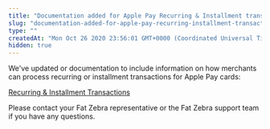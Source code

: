 ```yaml
---
title: "Documentation added for Apple Pay Recurring & Installment transactions"
slug: "documentation-added-for-apple-pay-recurring-installment-transactions"
type: ""
createdAt: "Mon Oct 26 2020 23:56:01 GMT+0000 (Coordinated Universal Time)"
hidden: true
---
```

We've updated or documentation to include information on how merchants can process recurring or installment transactions for Apple Pay cards:

[Recurring & Installment Transactions](doc:apple-pay-recurring-installment-transactions)

Please contact your Fat Zebra representative or the Fat Zebra support team if you have any questions.